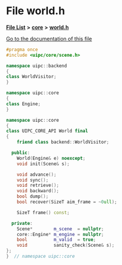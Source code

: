 

# File world.h

[**File List**](files.md) **>** [**core**](dir_eca9d1283f7cad9ff89c5ab44937d4d9.md) **>** [**world.h**](world_8h.md)

[Go to the documentation of this file](world_8h.md)


```C++
#pragma once
#include <uipc/core/scene.h>

namespace uipc::backend
{
class WorldVisitor;
}

namespace uipc::core
{
class Engine;
}

namespace uipc::core
{
class UIPC_CORE_API World final
{
    friend class backend::WorldVisitor;

  public:
    World(Engine& e) noexcept;
    void init(Scene& s);

    void advance();
    void sync();
    void retrieve();
    void backward();
    bool dump();
    bool recover(SizeT aim_frame = ~0ull);

    SizeT frame() const;

  private:
    Scene*        m_scene  = nullptr;
    core::Engine* m_engine = nullptr;
    bool          m_valid  = true;
    void          sanity_check(Scene& s);
};
}  // namespace uipc::core
```


